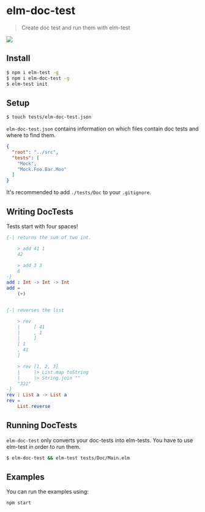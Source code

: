 elm-doc-test
============

> Create doc test and run them with elm-test

![](./elm-doc-test.gif)

Install
-------

```bash
$ npm i elm-test -g
$ npm i elm-doc-test -g
$ elm-test init
```

Setup
-----

```bash
$ touch tests/elm-doc-test.json
```

`elm-doc-test.json` contains information on which files contain doc tests and where to find them.

```json
{
  "root": "../src",
  "tests": [
    "Mock",
    "Mock.Foo.Bar.Moo"
  ]
}
```

It's recommended to add `./tests/Doc` to your `.gitignore`.

Writing DocTests
----------------

Tests start with four spaces!

```elm
{-| returns the sum of two int.

    > add 41 1
    42

    > add 3 3
    6
-}
add : Int -> Int -> Int
add =
    (+)


{-| reverses the list

    > rev
    |     [ 41
    |     , 1
    |     ]
    [ 1
    , 41
    ]

    > rev [1, 2, 3]
    |     |> List.map toString
    |     |> String.join ""
    "321"
-}
rev : List a -> List a
rev =
    List.reverse
```

Running DocTests
----------------

`elm-doc-test` only converts your doc-tests into elm-tests.
You have to use elm-test in order to run them.

```bash
$ elm-doc-test && elm-test tests/Doc/Main.elm
```

Examples
--------

You can run the examples using:

`npm start`
